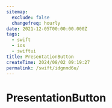 ```yaml
---
sitemap:
  exclude: false
  changefreq: hourly
date: 2021-12-05T00:00:00.000Z
tags:
  - swift
  - ios
  - swiftui
title: PresentationButton
createTime: 2024/08/02 09:19:27
permalink: /swift/idgnmd6u/
---
```


# PresentationButton
